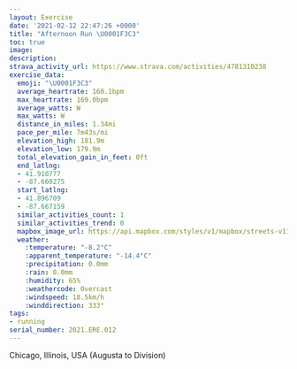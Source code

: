 ```yaml
---
layout: Exercise
date: '2021-02-12 22:47:26 +0000'
title: "Afternoon Run \U0001F3C3"
toc: true
image:
description:
strava_activity_url: https://www.strava.com/activities/4781310238
exercise_data:
  emoji: "\U0001F3C3"
  average_heartrate: 160.1bpm
  max_heartrate: 169.0bpm
  average_watts: W
  max_watts: W
  distance_in_miles: 1.34mi
  pace_per_mile: 7m43s/mi
  elevation_high: 181.9m
  elevation_low: 179.9m
  total_elevation_gain_in_feet: 0ft
  end_latlng:
  - 41.910777
  - -87.660275
  start_latlng:
  - 41.896709
  - -87.667159
  similar_activities_count: 1
  similar_activities_trend: 0
  mapbox_image_url: https://api.mapbox.com/styles/v1/mapbox/streets-v11/static/path-5+787af2-1.0(k%7Du~FvnavOkAJ_ADaDAeGJyK%3FG%40BBA%40m%40H%7DBIeCDw%40Mu%40FcBT%7BAL%7BDFoBJ%5DAgAQ_AGsCNeDA%7BBEyDJ_%40AYGSMSWI_%40Eo%40%3FwADiBHkATeC%40a%40Em%40YgAEg%40D%7BDC_OM%5DKE),pin-s-s+e5b22e(-87.66716,41.8967),pin-s-f+89ae00(-87.66028000000001,41.91077)/auto/800x800?access_token=pk.eyJ1Ijoiam9zaGJlY2ttYW4iLCJhIjoiY205eWR2aDd1MWZ6djJrbXc4a3M0bWZleiJ9.XiG9OWkNcZk2QzjJbxLB4A
  weather:
    :temperature: "-8.2°C"
    :apparent_temperature: "-14.4°C"
    :precipitation: 0.0mm
    :rain: 0.0mm
    :humidity: 65%
    :weathercode: Overcast
    :windspeed: 18.5km/h
    :winddirection: 333°
tags:
- running
serial_number: 2021.ERE.012
---
```

Chicago, Illinois, USA (Augusta to Division)
